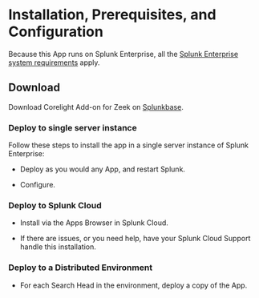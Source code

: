 # Installation, Prerequisites, and Configuration

Because this App runs on Splunk Enterprise, all the [Splunk Enterprise system requirements](https://docs.splunk.com/Documentation/Splunk/latest/Installation/Systemrequirements) apply.

## Download

Download Corelight Add-on for Zeek on [Splunkbase](https://splunkbase.splunk.com/app/5446).

### Deploy to single server instance

Follow these steps to install the app in a single server instance of Splunk Enterprise:

- Deploy as you would any App, and restart Splunk.

- Configure.

### Deploy to Splunk Cloud

- Install via the Apps Browser in Splunk Cloud.

- If there are issues, or you need help, have your Splunk Cloud Support handle this installation.

### Deploy to a Distributed Environment

- For each Search Head in the environment, deploy a copy of the App.
